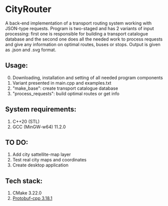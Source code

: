 CityRouter
=============

A back-end implementation of a transport routing system working with JSON-type requests. Program is two-staged and has 2 variants of input processing: first one is responsible for building a transport catalogue database and the second one does all the needed work to process requests and give any information on optimal routes, buses or stops.
Output is given as .json and .svg format.

**Usage:**
-------

0. Downloading, installation and setting of all needed program components
1. Variant presented in main.cpp and examples.txt
2. "make_base": create transport catalogue database
3. "process_requests": build optimal routes or get info


**System requirements:**
-------

1. C++20 (STL)
2. GCC (MinGW-w64) 11.2.0


**TO DO:**
-------

1. Add city sattellite-map layer
2. Test real city maps and coordinates
3. Create desktop application


**Tech stack:**
-------

1. CMake 3.22.0
2. [Protobuf-cpp 3.18.1](https://github.com/protocolbuffers/protobuf)

